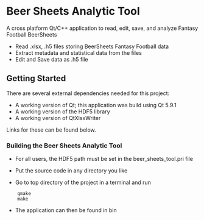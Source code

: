 # Beer Sheets Analytic Tool
A cross platform Qt/C++ application to read, edit, save, and analyze Fantasy Football BeerSheets
* Read .xlsx, .h5 files storing BeerSheets Fantasy Football data
* Extract metadata and statistical data from the files
* Edit and Save data as .h5 file

## Getting Started

There are several external dependencies needed for this project:
* A working version of Qt; this application was build using Qt 5.9.1
* A working version of the HDF5 library
* A working version of QtXlsxWriter

Links for these can be found below.

### Building the Beer Sheets Analytic Tool

* For all users, the HDF5 path must be set in the beer_sheets_tool.pri file

* Put the source code in any directory you like

* Go to top directory of the project in a terminal and run

```
    qmake
    make
```

* The application can then be found in bin

